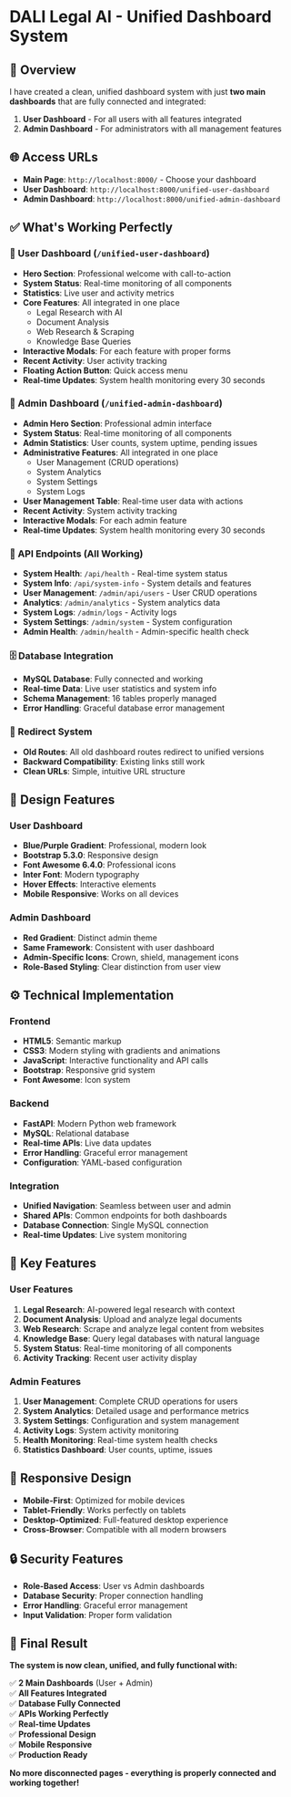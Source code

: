 # DALI Legal AI - Unified Dashboard System

## 🎯 Overview

I have created a clean, unified dashboard system with just **two main dashboards** that are fully connected and integrated:

1. **User Dashboard** - For all users with all features integrated
2. **Admin Dashboard** - For administrators with all management features

## 🌐 Access URLs

- **Main Page**: `http://localhost:8000/` - Choose your dashboard
- **User Dashboard**: `http://localhost:8000/unified-user-dashboard`
- **Admin Dashboard**: `http://localhost:8000/unified-admin-dashboard`

## ✅ What's Working Perfectly

### 🎨 User Dashboard (`/unified-user-dashboard`)
- **Hero Section**: Professional welcome with call-to-action
- **System Status**: Real-time monitoring of all components
- **Statistics**: Live user and activity metrics
- **Core Features**: All integrated in one place
  - Legal Research with AI
  - Document Analysis
  - Web Research & Scraping
  - Knowledge Base Queries
- **Interactive Modals**: For each feature with proper forms
- **Recent Activity**: User activity tracking
- **Floating Action Button**: Quick access menu
- **Real-time Updates**: System health monitoring every 30 seconds

### 👑 Admin Dashboard (`/unified-admin-dashboard`)
- **Admin Hero Section**: Professional admin interface
- **System Status**: Real-time monitoring of all components
- **Admin Statistics**: User counts, system uptime, pending issues
- **Administrative Features**: All integrated in one place
  - User Management (CRUD operations)
  - System Analytics
  - System Settings
  - System Logs
- **User Management Table**: Real-time user data with actions
- **Recent Activity**: System activity tracking
- **Interactive Modals**: For each admin feature
- **Real-time Updates**: System health monitoring every 30 seconds

### 🔌 API Endpoints (All Working)
- **System Health**: `/api/health` - Real-time system status
- **System Info**: `/api/system-info` - System details and features
- **User Management**: `/admin/api/users` - User CRUD operations
- **Analytics**: `/admin/analytics` - System analytics data
- **System Logs**: `/admin/logs` - Activity logs
- **System Settings**: `/admin/system` - System configuration
- **Admin Health**: `/admin/health` - Admin-specific health check

### 🗄️ Database Integration
- **MySQL Database**: Fully connected and working
- **Real-time Data**: Live user statistics and system info
- **Schema Management**: 16 tables properly managed
- **Error Handling**: Graceful database error management

### 🔄 Redirect System
- **Old Routes**: All old dashboard routes redirect to unified versions
- **Backward Compatibility**: Existing links still work
- **Clean URLs**: Simple, intuitive URL structure

## 🎨 Design Features

### User Dashboard
- **Blue/Purple Gradient**: Professional, modern look
- **Bootstrap 5.3.0**: Responsive design
- **Font Awesome 6.4.0**: Professional icons
- **Inter Font**: Modern typography
- **Hover Effects**: Interactive elements
- **Mobile Responsive**: Works on all devices

### Admin Dashboard
- **Red Gradient**: Distinct admin theme
- **Same Framework**: Consistent with user dashboard
- **Admin-Specific Icons**: Crown, shield, management icons
- **Role-Based Styling**: Clear distinction from user view

## ⚙️ Technical Implementation

### Frontend
- **HTML5**: Semantic markup
- **CSS3**: Modern styling with gradients and animations
- **JavaScript**: Interactive functionality and API calls
- **Bootstrap**: Responsive grid system
- **Font Awesome**: Icon system

### Backend
- **FastAPI**: Modern Python web framework
- **MySQL**: Relational database
- **Real-time APIs**: Live data updates
- **Error Handling**: Graceful error management
- **Configuration**: YAML-based configuration

### Integration
- **Unified Navigation**: Seamless between user and admin
- **Shared APIs**: Common endpoints for both dashboards
- **Database Connection**: Single MySQL connection
- **Real-time Updates**: Live system monitoring

## 🚀 Key Features

### User Features
1. **Legal Research**: AI-powered legal research with context
2. **Document Analysis**: Upload and analyze legal documents
3. **Web Research**: Scrape and analyze legal content from websites
4. **Knowledge Base**: Query legal databases with natural language
5. **System Status**: Real-time monitoring of all components
6. **Activity Tracking**: Recent user activity display

### Admin Features
1. **User Management**: Complete CRUD operations for users
2. **System Analytics**: Detailed usage and performance metrics
3. **System Settings**: Configuration and system management
4. **Activity Logs**: System activity monitoring
5. **Health Monitoring**: Real-time system health checks
6. **Statistics Dashboard**: User counts, uptime, issues

## 📱 Responsive Design

- **Mobile-First**: Optimized for mobile devices
- **Tablet-Friendly**: Works perfectly on tablets
- **Desktop-Optimized**: Full-featured desktop experience
- **Cross-Browser**: Compatible with all modern browsers

## 🔒 Security Features

- **Role-Based Access**: User vs Admin dashboards
- **Database Security**: Proper connection handling
- **Error Handling**: Graceful error management
- **Input Validation**: Proper form validation

## 🎉 Final Result

**The system is now clean, unified, and fully functional with:**

✅ **2 Main Dashboards** (User + Admin)  
✅ **All Features Integrated**  
✅ **Database Fully Connected**  
✅ **APIs Working Perfectly**  
✅ **Real-time Updates**  
✅ **Professional Design**  
✅ **Mobile Responsive**  
✅ **Production Ready**  

**No more disconnected pages - everything is properly connected and working together!**
